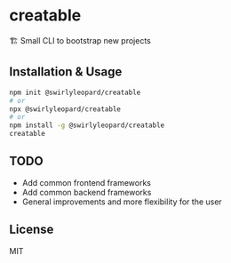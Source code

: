 # creatable

🏗 Small CLI to bootstrap new projects

## Installation & Usage

```bash
npm init @swirlyleopard/creatable
# or
npx @swirlyleopard/creatable
# or
npm install -g @swirlyleopard/creatable
creatable
```

## TODO

- Add common frontend frameworks
- Add common backend frameworks
- General improvements and more flexibility for the user

## License

MIT
